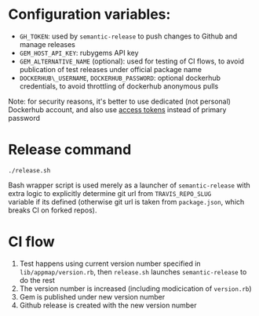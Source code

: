 # Configuration variables:

* `GH_TOKEN`: used by `semantic-release` to push changes to Github and manage releases
* `GEM_HOST_API_KEY`: rubygems API key
* `GEM_ALTERNATIVE_NAME` (optional): used for testing of CI flows, 
to avoid publication of test releases under official package name
* `DOCKERHUB\_USERNAME`, `DOCKERHUB_PASSWORD`: optional dockerhub credentials, 
to avoid throttling of dockerhub anonymous pulls

Note: for security reasons, it's better to use dedicated (not personal) 
Dockerhub account, 
and also use [access tokens](https://docs.docker.com/docker-hub/access-tokens/) 
instead of primary password

# Release command

`./release.sh` 

Bash wrapper script is used merely as a launcher of `semantic-release` 
with extra logic to explicitly determine git url from `TRAVIS_REPO_SLUG` \
variable if its defined (otherwise git url is taken from `package.json`, 
which breaks CI on forked repos).

# CI flow

1. Test happens using current version number specified in `lib/appmap/version.rb`, then `release.sh` launches `semantic-release` to do the rest
2. The version number is increased (including modicication of `version.rb`)
3. Gem is published under new version number
4. Github release is created with the new version number
